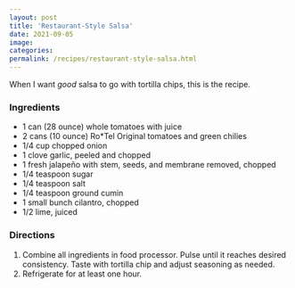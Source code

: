 ```yaml
---
layout: post
title: 'Restaurant-Style Salsa'
date: 2021-09-05
image:
categories:
permalink: /recipes/restaurant-style-salsa.html
---
```


When I want _good_ salsa to go with tortilla chips, this is the recipe.

### Ingredients

- 1 can (28 ounce) whole tomatoes with juice
- 2 cans (10 ounce) Ro*Tel Original tomatoes and green chilies
- 1/4 cup chopped onion
- 1 clove garlic, peeled and chopped
- 1 fresh jalapeño with stem, seeds, and membrane removed, chopped
- 1/4 teaspoon sugar
- 1/4 teaspoon salt
- 1/4 teaspoon ground cumin
- 1 small bunch cilantro, chopped
- 1/2 lime, juiced

### Directions

1. Combine all ingredients in food processor. Pulse until it reaches desired consistency. Taste with tortilla chip and adjust seasoning as needed.
2. Refrigerate for at least one hour.
